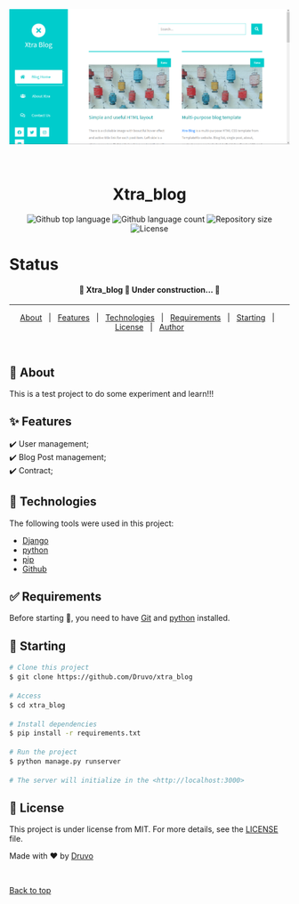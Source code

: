 <div align="center" id="top"> 
  <img src="blog.png" alt="Xtra_blog" />

&#xa0;

  <!-- <a href="https://xtra_blog.netlify.app">Demo</a> -->
</div>

<h1 align="center">Xtra_blog</h1>

<p align="center">
  <img alt="Github top language" src="https://img.shields.io/github/languages/top/Druvo/xtra_blog?color=56BEB8">

  <img alt="Github language count" src="https://img.shields.io/github/languages/count/Druvo/xtra_blog?color=56BEB8">

  <img alt="Repository size" src="https://img.shields.io/github/repo-size/Druvo/xtra_blog?color=56BEB8">

  <img alt="License" src="https://img.shields.io/github/license/Druvo/xtra_blog?color=56BEB8">

  <!-- <img alt="Github issues" src="https://img.shields.io/github/issues/Druvo/xtra_blog?color=56BEB8" /> -->

  <!-- <img alt="Github forks" src="https://img.shields.io/github/forks/Druvo/xtra_blog?color=56BEB8" /> -->

  <!-- <img alt="Github stars" src="https://img.shields.io/github/stars/Druvo/xtra_blog?color=56BEB8" /> -->
</p>

# Status

 <h4 align="center">
	🚧  Xtra_blog 🚀 Under construction...  🚧
</h4>

<hr>

<p align="center">
  <a href="#dart-about">About</a> &#xa0; | &#xa0; 
  <a href="#sparkles-features">Features</a> &#xa0; | &#xa0;
  <a href="#rocket-technologies">Technologies</a> &#xa0; | &#xa0;
  <a href="#white_check_mark-requirements">Requirements</a> &#xa0; | &#xa0;
  <a href="#checkered_flag-starting">Starting</a> &#xa0; | &#xa0;
  <a href="#memo-license">License</a> &#xa0; | &#xa0;
  <a href="https://github.com/Druvo" target="_blank">Author</a>
</p>

<br>

## :dart: About

This is a test project to do some experiment and learn!!!

## :sparkles: Features

:heavy_check_mark: User management;\
:heavy_check_mark: Blog Post management;\
:heavy_check_mark: Contract;

## :rocket: Technologies

The following tools were used in this project:

- [Django](https://djangoproject.com/)
- [python](https://www.python.org/)
- [pip](https://pypi.org)
- [Github](https://github.com/)

## :white_check_mark: Requirements

Before starting :checkered_flag:, you need to have [Git](https://git-scm.com) and [python](https://python.org/) installed.

## :checkered_flag: Starting

```bash
# Clone this project
$ git clone https://github.com/Druvo/xtra_blog

# Access
$ cd xtra_blog

# Install dependencies
$ pip install -r requirements.txt

# Run the project
$ python manage.py runserver

# The server will initialize in the <http://localhost:3000>
```

## :memo: License

This project is under license from MIT. For more details, see the [LICENSE](LICENSE.md) file.

Made with :heart: by <a href="https://github.com/Druvo" target="_blank">Druvo</a>

&#xa0;

<a href="#top">Back to top</a>
